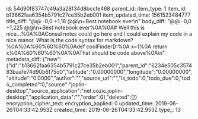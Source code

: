 id: 54d90f83747c49a3a28f34d8bccfe468
parent_id: 
item_type: 1
item_id: b13662faa6354b5791c27ce35b2eb001
item_updated_time: 1561523484777
title_diff: "@@ -0,0 +1,18 @@\n+Best notebook ever\n"
body_diff: "@@ -0,0 +1,225 @@\n+Best notebook ever%0A%0A# Well this is nice...%0A%0AConsul notes could go here and I could explain my code in a nice manor. What is the code syntax for markdown?%0A%0A%60%60%60%0Adef coolFinder():%0A  x=1%0A  return x%0A%60%60%60%0A%0AThat should be code above%0A\n"
metadata_diff: {"new":{"id":"b13662faa6354b5791c27ce35b2eb001","parent_id":"6234e505c357483baafe74d90b6f75d0","latitude":"0.00000000","longitude":"0.00000000","altitude":"0.0000","author":"","source_url":"","is_todo":0,"todo_due":0,"todo_completed":0,"source":"joplin-desktop","source_application":"net.cozic.joplin-desktop","application_data":"","order":0},"deleted":[]}
encryption_cipher_text: 
encryption_applied: 0
updated_time: 2019-06-26T04:33:42.953Z
created_time: 2019-06-26T04:33:42.953Z
type_: 13